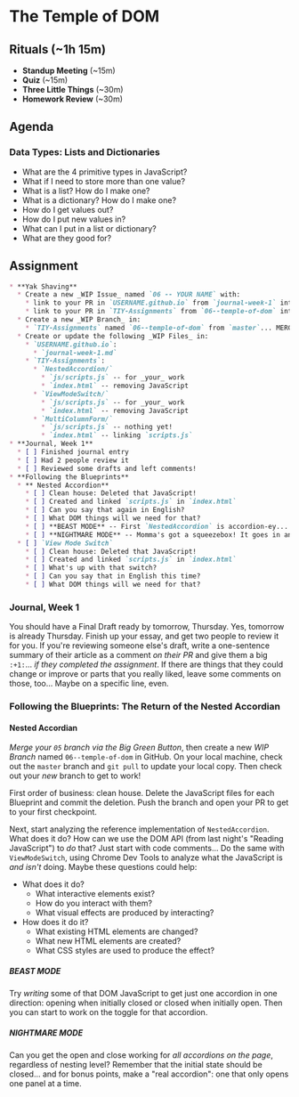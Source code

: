 # The Temple of DOM

## Rituals (~1h 15m)

* **Standup Meeting** (~15m)
* **Quiz** (~15m)
* **Three Little Things** (~30m)
* **Homework Review** (~30m)

## Agenda

### Data Types: Lists and Dictionaries

* What are the 4 primitive types in JavaScript?
* What if I need to store more than one value?
* What is a list? How do I make one?
* What is a dictionary? How do I make one?
* How do I get values out?
* How do I put new values in?
* What can I put in a list or dictionary?
* What are they good for?

## Assignment

```markdown
* **Yak Shaving**
  * Create a new _WIP Issue_ named `06 -- YOUR NAME` with:
    * link to your PR in `USERNAME.github.io` from `journal-week-1` into `master`
    * link to your PR in `TIY-Assignments` from `06--temple-of-dom` into `master`
  * Create a new _WIP Branch_ in:
    * `TIY-Assignments` named `06--temple-of-dom` from `master`... MERGE YOUR 05 PR FIRST!
  * Create or update the following _WIP Files_ in:
    * `USERNAME.github.io`:
      * `journal-week-1.md`
    * `TIY-Assignments`:
      * `NestedAccordion/`
        * `js/scripts.js` -- for _your_ work
        * `index.html` -- removing JavaScript
      * `ViewModeSwitch/`
        * `js/scripts.js` -- for _your_ work
        * `index.html` -- removing JavaScript
      * `MultiColumnForm/`
        * `js/scripts.js` -- nothing yet!
        * `index.html` -- linking `scripts.js`
* **Journal, Week 1**
  * [ ] Finished journal entry
  * [ ] Had 2 people review it
  * [ ] Reviewed some drafts and left comments!
* **Following the Blueprints**
  * ** Nested Accordion**
    * [ ] Clean house: Deleted that JavaScript!
    * [ ] Created and linked `scripts.js` in `index.html`
    * [ ] Can you say that again in English?
    * [ ] What DOM things will we need for that?
    * [ ] **BEAST MODE** -- First `NestedAccordion` is accordion-ey...
    * [ ] **NIGHTMARE MODE** -- Momma's got a squeezebox! It goes in and out...
  * [ ] `View Mode Switch`
    * [ ] Clean house: Deleted that JavaScript!
    * [ ] Created and linked `scripts.js` in `index.html`
    * [ ] What's up with that switch?
    * [ ] Can you say that in English this time?
    * [ ] What DOM things will we need for that?
```

### Journal, Week 1

You should have a Final Draft ready by tomorrow, Thursday. Yes, tomorrow is already Thursday. Finish up your essay, and get two people to review it for you. If you're reviewing someone else's draft, write a one-sentence summary of their article as a comment _on their PR_ and give them a big `:+1:`... _if they completed the assignment_. If there are things that they could change or improve or parts that you really liked, leave some comments on those, too... Maybe on a specific line, even. 

### Following the Blueprints: The Return of the Nested Accordian

#### Nested Accordian

_Merge your `05` branch via the Big Green Button_, then create a new _WIP Branch_ named `06--temple-of-dom` in GitHub. On your local machine, check out the `master` branch and `git pull` to update your local copy. Then check out your _new_ branch to get to work!

First order of business: clean house. Delete the JavaScript files for each Blueprint and commit the deletion. Push the branch and open your PR to get to your first checkpoint.

Next, start analyzing the reference implementation of `NestedAccordion`. What does it do? How can we use the DOM API (from last night's "Reading JavaScript") to _do_ that? Just start with code comments... Do the same with `ViewModeSwitch`, using Chrome Dev Tools to analyze what the JavaScript is _and isn't_ doing. Maybe these questions could help:

* What does it do?
  * What interactive elements exist?
  * How do you interact with them?
  * What visual effects are produced by interacting?
* How does it do it?
  * What existing HTML elements are changed?
  * What new HTML elements are created?
  * What CSS styles are used to produce the effect?

##### BEAST MODE

Try _writing_ some of that DOM JavaScript to get just one accordion in one direction: opening when initially closed or closed when initially open. Then you can start to work on the toggle for that accordion. 

##### NIGHTMARE MODE

Can you get the open and close working for _all accordions on the page_, regardless of nesting level? Remember that the initial state should be closed... and for bonus points, make a "real accordion": one that only opens one panel at a time.
